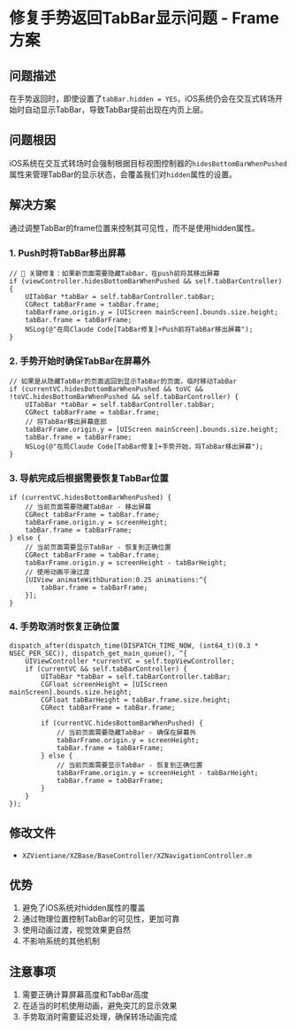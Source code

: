 # 修复手势返回TabBar显示问题 - Frame方案

## 问题描述
在手势返回时，即使设置了`tabBar.hidden = YES`，iOS系统仍会在交互式转场开始时自动显示TabBar，导致TabBar提前出现在内页上层。

## 问题根因
iOS系统在交互式转场时会强制根据目标视图控制器的`hidesBottomBarWhenPushed`属性来管理TabBar的显示状态，会覆盖我们对`hidden`属性的设置。

## 解决方案
通过调整TabBar的frame位置来控制其可见性，而不是使用hidden属性。

### 1. Push时将TabBar移出屏幕
```objc
// 🔧 关键修复：如果新页面需要隐藏TabBar，在push前将其移出屏幕
if (viewController.hidesBottomBarWhenPushed && self.tabBarController) {
    UITabBar *tabBar = self.tabBarController.tabBar;
    CGRect tabBarFrame = tabBar.frame;
    tabBarFrame.origin.y = [UIScreen mainScreen].bounds.size.height;
    tabBar.frame = tabBarFrame;
    NSLog(@"在局Claude Code[TabBar修复]+Push前将TabBar移出屏幕");
}
```

### 2. 手势开始时确保TabBar在屏幕外
```objc
// 如果是从隐藏TabBar的页面返回到显示TabBar的页面，临时移动TabBar
if (currentVC.hidesBottomBarWhenPushed && toVC && !toVC.hidesBottomBarWhenPushed && self.tabBarController) {
    UITabBar *tabBar = self.tabBarController.tabBar;
    CGRect tabBarFrame = tabBar.frame;
    // 将TabBar移出屏幕底部
    tabBarFrame.origin.y = [UIScreen mainScreen].bounds.size.height;
    tabBar.frame = tabBarFrame;
    NSLog(@"在局Claude Code[TabBar修复]+手势开始，将TabBar移出屏幕");
}
```

### 3. 导航完成后根据需要恢复TabBar位置
```objc
if (currentVC.hidesBottomBarWhenPushed) {
    // 当前页面需要隐藏TabBar - 移出屏幕
    CGRect tabBarFrame = tabBar.frame;
    tabBarFrame.origin.y = screenHeight;
    tabBar.frame = tabBarFrame;
} else {
    // 当前页面需要显示TabBar - 恢复到正确位置
    CGRect tabBarFrame = tabBar.frame;
    tabBarFrame.origin.y = screenHeight - tabBarHeight;
    // 使用动画平滑过渡
    [UIView animateWithDuration:0.25 animations:^{
        tabBar.frame = tabBarFrame;
    }];
}
```

### 4. 手势取消时恢复正确位置
```objc
dispatch_after(dispatch_time(DISPATCH_TIME_NOW, (int64_t)(0.3 * NSEC_PER_SEC)), dispatch_get_main_queue(), ^{
    UIViewController *currentVC = self.topViewController;
    if (currentVC && self.tabBarController) {
        UITabBar *tabBar = self.tabBarController.tabBar;
        CGFloat screenHeight = [UIScreen mainScreen].bounds.size.height;
        CGFloat tabBarHeight = tabBar.frame.size.height;
        CGRect tabBarFrame = tabBar.frame;
        
        if (currentVC.hidesBottomBarWhenPushed) {
            // 当前页面需要隐藏TabBar - 确保在屏幕外
            tabBarFrame.origin.y = screenHeight;
            tabBar.frame = tabBarFrame;
        } else {
            // 当前页面需要显示TabBar - 恢复到正确位置
            tabBarFrame.origin.y = screenHeight - tabBarHeight;
            tabBar.frame = tabBarFrame;
        }
    }
});
```

## 修改文件
- `XZVientiane/XZBase/BaseController/XZNavigationController.m`

## 优势
1. 避免了iOS系统对hidden属性的覆盖
2. 通过物理位置控制TabBar的可见性，更加可靠
3. 使用动画过渡，视觉效果更自然
4. 不影响系统的其他机制

## 注意事项
1. 需要正确计算屏幕高度和TabBar高度
2. 在适当的时机使用动画，避免突兀的显示效果
3. 手势取消时需要延迟处理，确保转场动画完成
